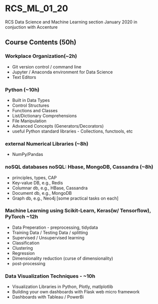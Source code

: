 # RCS_ML_01_20
RCS Data Science and Machine Learning section January 2020 in conjuction with Accenture

## Course Contents (50h)

### Workplace Organization(~2h)
* Git version control / command line
* Jupyter / Anaconda environment for Data Science
* Text Editors

### Python (~10h) 
* Built in Data Types
* Control Structures
* Functions and Classes
* List/Dictionary Comprehensions
* File Manipulation
* Advanced Concepts (Generators/Decorators)
* useful Python standard libraries - Collections, functools, etc

### external Numerical Libraries (~8h)
* NumPy/Pandas

### noSQL databases       noSQL: Hbase, MongoDB, Cassandra (~8h)

* principles, types, CAP 
* Key-value DB, e.g., Redis
* Columnar db, e.g., HBase, Cassandra
* Document db, e.g., MongoDB
* Graph db, e.g., Neo4j
[some practical tasks on each]

### Machine Learning using Scikit-Learn, Keras(w/ Tensorflow), PyTorch ~12h

* Data Preperation - preprocessing, tidydata
* Training Data / Testing Data / splitting
* Supervised / Unsupervised learning
* Classification
* Clustering
* Regression
* Dimensionality reduction (curse of dimensionality)
* post-processing

### Data Visualization Techniques - ~10h
* Visualization Libraries in Python, Plotly, matlplotlib
* Building your own dashboards with Flask web micro framework
* Dashboards with Tableau / PowerBi
